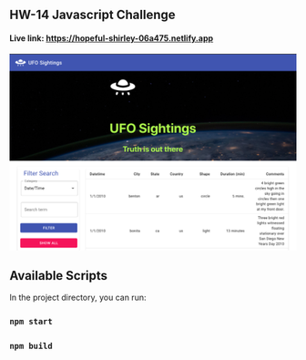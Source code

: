 ## HW-14 Javascript Challenge

#### Live link: https://hopeful-shirley-06a475.netlify.app

![Screen Shot](/images/screen_shot.png)

## Available Scripts

In the project directory, you can run:

### `npm start`

### `npm build`
